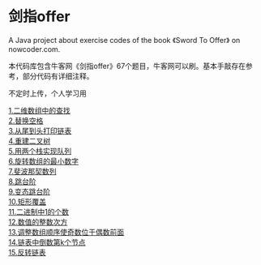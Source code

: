 # 剑指offer

A Java project about exercise codes of the book 《Sword To Offer》 on nowcoder.com. 

本代码库包含牛客网《剑指offer》67个题目，牛客网可以刷。基本手敲存在参考，部分代码有详细注释。 
 
不定时上传，个人学习用

[1.二维数组中的查找](./剑指Offer/src/t1TwoDimensionalArraySearch.java)  
[2.替换空格](./剑指Offer/src/t2ReplaceSpaces.java)  
[3.从尾到头打印链表](./剑指Offer/src/t3PrintListFromTailToHead.java)  
[4.重建二叉树](./剑指Offer/src/t4ReconstructBinaryTree.java)  
[5.用两个栈实现队列](./剑指Offer/src/t5TwoStacksAsQueue.java)  
[6.旋转数组的最小数字](./剑指Offer/src/t6MinNumber.java)  
[7.斐波那契数列](./剑指Offer/src/t7Fibonacci.java)  
[8.跳台阶](./剑指Offer/src/t8JumpFloors.java)  
[9.变态跳台阶](./剑指Offer/src/t9JumpFloorsII.java)  
[10.矩形覆盖](./剑指Offer/src/t10RectCover.java)  
[11.二进制中1的个数](./剑指Offer/src/t11IntToBinaryCount.java)  
[12.数值的整数次方](./剑指Offer/src/t12Exponent.java)  
[13.调整数组顺序使奇数位于偶数前面](./剑指Offer/src/t13ReorderArray.java)  
[14.链表中倒数第k个节点](./剑指Offer/src/t14FindKthToTail.java)  
[15.反转链表](./剑指Offer/src/t15ReverseList.java)  
